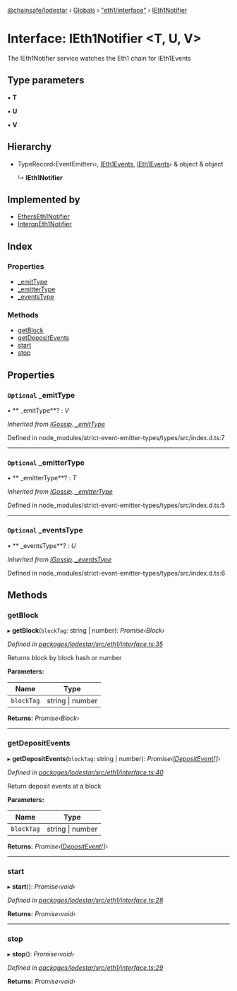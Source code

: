 [@chainsafe/lodestar](../README.md) › [Globals](../globals.md) › ["eth1/interface"](../modules/_eth1_interface_.md) › [IEth1Notifier](_eth1_interface_.ieth1notifier.md)

# Interface: IEth1Notifier <**T, U, V**>

The IEth1Notifier service watches the Eth1 chain for IEth1Events

## Type parameters

▪ **T**

▪ **U**

▪ **V**

## Hierarchy

* TypeRecord‹EventEmitter‹›, [IEth1Events](_eth1_interface_.ieth1events.md), [IEth1Events](_eth1_interface_.ieth1events.md)› & object & object

  ↳ **IEth1Notifier**

## Implemented by

* [EthersEth1Notifier](../classes/_eth1_impl_ethers_.etherseth1notifier.md)
* [InteropEth1Notifier](../classes/_eth1_impl_interop_.interopeth1notifier.md)

## Index

### Properties

* [ _emitType](_eth1_interface_.ieth1notifier.md#optional--_emittype)
* [ _emitterType](_eth1_interface_.ieth1notifier.md#optional--_emittertype)
* [ _eventsType](_eth1_interface_.ieth1notifier.md#optional--_eventstype)

### Methods

* [getBlock](_eth1_interface_.ieth1notifier.md#getblock)
* [getDepositEvents](_eth1_interface_.ieth1notifier.md#getdepositevents)
* [start](_eth1_interface_.ieth1notifier.md#start)
* [stop](_eth1_interface_.ieth1notifier.md#stop)

## Properties

### `Optional`  _emitType

• ** _emitType**? : *V*

*Inherited from [IGossip](_network_gossip_interface_.igossip.md).[ _emitType](_network_gossip_interface_.igossip.md#optional--_emittype)*

Defined in node_modules/strict-event-emitter-types/types/src/index.d.ts:7

___

### `Optional`  _emitterType

• ** _emitterType**? : *T*

*Inherited from [IGossip](_network_gossip_interface_.igossip.md).[ _emitterType](_network_gossip_interface_.igossip.md#optional--_emittertype)*

Defined in node_modules/strict-event-emitter-types/types/src/index.d.ts:5

___

### `Optional`  _eventsType

• ** _eventsType**? : *U*

*Inherited from [IGossip](_network_gossip_interface_.igossip.md).[ _eventsType](_network_gossip_interface_.igossip.md#optional--_eventstype)*

Defined in node_modules/strict-event-emitter-types/types/src/index.d.ts:6

## Methods

###  getBlock

▸ **getBlock**(`blockTag`: string | number): *Promise‹Block›*

*Defined in [packages/lodestar/src/eth1/interface.ts:35](https://github.com/ChainSafe/lodestar/blob/e142df2b7/packages/lodestar/src/eth1/interface.ts#L35)*

Returns block by block hash or number

**Parameters:**

Name | Type |
------ | ------ |
`blockTag` | string &#124; number |

**Returns:** *Promise‹Block›*

___

###  getDepositEvents

▸ **getDepositEvents**(`blockTag`: string | number): *Promise‹[IDepositEvent](_eth1_interface_.idepositevent.md)[]›*

*Defined in [packages/lodestar/src/eth1/interface.ts:40](https://github.com/ChainSafe/lodestar/blob/e142df2b7/packages/lodestar/src/eth1/interface.ts#L40)*

Return deposit events at a block

**Parameters:**

Name | Type |
------ | ------ |
`blockTag` | string &#124; number |

**Returns:** *Promise‹[IDepositEvent](_eth1_interface_.idepositevent.md)[]›*

___

###  start

▸ **start**(): *Promise‹void›*

*Defined in [packages/lodestar/src/eth1/interface.ts:28](https://github.com/ChainSafe/lodestar/blob/e142df2b7/packages/lodestar/src/eth1/interface.ts#L28)*

**Returns:** *Promise‹void›*

___

###  stop

▸ **stop**(): *Promise‹void›*

*Defined in [packages/lodestar/src/eth1/interface.ts:29](https://github.com/ChainSafe/lodestar/blob/e142df2b7/packages/lodestar/src/eth1/interface.ts#L29)*

**Returns:** *Promise‹void›*
